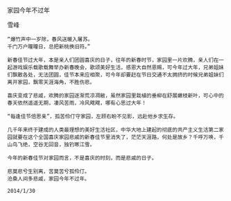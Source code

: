 家园今年不过年

雪峰


    “爆竹声中一岁除，春风送暖入屠苏。
    千门万户曈曈日，总把新桃换旧符。”

    新春佳节过大年，本是亲人们团圆喜庆的日子，往年的新春时节，家园里一片欢腾，亲人们在一起游戏娱乐载歌载舞举办新春晚会，歌颂美好生活，感恩大自然恩赐，可今年过大年，兄弟姐妹们飘散各处，无法团圆，佳节本来应相聚，可今年却要赶在节日交通不太拥挤的时候兄弟姐妹们离开家园，飘零天涯海角，不胜伤悲。

    喜庆变成了悲戚，欢腾的家园逐渐荒凉凋敝，虽然家园里栽植的垂柳在舒展嫩枝新叶，可心中的春天依然遥遥无期，凄风苦雨，冷风飕飕，哪有心思过大年！

    “每逢佳节倍思亲”，孤苦伶仃守家园，左顾右盼不见影，远赴他乡求生存。

    几千年来终于建成的人类最理想的美好生活社区，中华大地上建起的彻底的共产主义生活第二家园就要在这个全国喜庆家园悲戚的新春佳节里消失了，茫茫天涯路，何处是故乡？千呼万唤，千山鸟飞绝，空谷无回音，独钓寒江雪。

    今年的新春佳节对家园而言，不是喜庆的时刻，而是悲戚的日子。

    悲莫悲兮生别离，苦莫苦兮孤伶仃。
    沧桑人间多悲戚，家园今年不过年。

    2014/1/30



